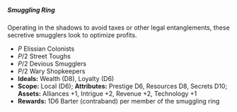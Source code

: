 ##### Smuggling Ring

Operating in the shadows to avoid taxes or other legal entanglements,
these secretive smugglers look to optimize profits.

  - *P* Elissian Colonists
  - *P*/2 Street Toughs
  - *P*/2 Devious Smugglers
  - *P*/2 Wary Shopkeepers
  - **Ideals:** Wealth (D8), Loyalty (D6)
  - **Scope:** Local (D6); **Attributes:** Prestige D6, Resources D8,
    Secrets D10; **Assets:** Alliances +1, Intrigue +2, Revenue +2,
    Technology +1
  - **Rewards:** 1D6 Barter (contraband) per member of the smuggling
    ring

